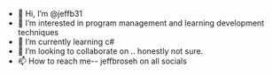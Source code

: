 - 👋 Hi, I’m @jeffb31
- 👀 I’m interested in program management and learning development techniques
- 🌱 I’m currently learning c#
- 💞️ I’m looking to collaborate on .. honestly not sure. 
- 📫 How to reach me-- jeffbroseh on all socials

<!---
jeffb31/jeffb31 is a ✨ special ✨ repository because its `README.md` (this file) appears on your GitHub profile.
You can click the Preview link to take a look at your changes.
--->

